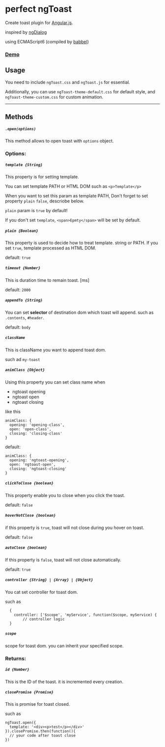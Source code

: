 # perfect ngToast

Create toast plugin for [Angular.js](https://angularjs.org/).

inspired by [ngDialog](https://github.com/likeastore/ngDialog "ngDialog")

using ECMAScript6 (compiled by [babbel](https://github.com/babel/babel))

### [Demo](http://fusikky.github.io/perfect-ngToast)

## Usage

You need to include `ngToast.css` and `ngToast.js` for essential.

Additionally, you can use `ngToast-theme-default.css` for default style, and `ngToast-theme-custom.css` for custom animation.

---

## Methods
##### ``.open(options)``
This method allows to open toast with `options` object.

### Options:

##### ``template {String}``

This property is for setting template.

You can set template PATH or HTML DOM such as `<p>Template</p>`

When you want to set this param as template PATH, Don't forget to set property `plain` `false`, descriobe below. 

`plain` param is `true` by default!

If you don't set `template`, `<span>Epmty</span>` will be set by default.

##### ``plain {Boolean}``

This property is used to decide how to treat template. string or PATH.
If you set `true`, template processed as HTML DOM.

default: `true`


##### ``timeout {Number}``
This is duration time to remain toast. [ms]

default: `2000`

##### ``appendTo {String}``

You can set **selector**  of destination dom 
which toast will append.
such as `.contents`, `#header`.

default: `body`

##### ``className``

This is className you want to append toast dom.

such ad `my-toast`

##### ``animClass {Object}``
Using this property you can set class name when

- ngtoast opening
- ngtoast open
- ngtoast closing

like this

```
animClass: {
  opening: 'opening-class',
  open: 'open-class',
  closing: 'closing-class'
}
```

default: 

```
animClass: {
  opening: 'ngtoast-opening',
  open: 'ngtoast-open',
  closing: 'ngtoast-closing'
}
```

##### ``clickToClose {boolean}``
This property enable you to close when you click the toast.

default: `false`

##### ``hoverNotClose {boolean}``
if this property is `true`, toast will not close
during you hover on toast.

default: `false`

##### ``autoClose {boolean}``
If this property is `false`, toast will not close automatically.

default: `true`

##### ``controller {String} | {Array} | {Object}``

You cat set controller for toast dom.

such as 

```
  {
    controller: ['$scope', 'myService', function($scope, myService) {
        // controller logic
  }
```

##### ``scope``

scope for toast dom. you can inherit your specified scope.

### Returns:

##### ``id {Number}``
This is the ID of the toast. it is incremented every creation.

##### ``closePromise {Promise}``
This is promise for toast closed.

such as

```
ngToast.open({
  template: '<div><p>test</p></div>'
}).closePromise.then(function(){
  // your code after toast close
})


```
